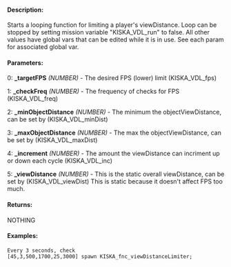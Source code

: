 #### Description:
Starts a looping function for limiting a player's viewDistance. Loop can be stopped by setting mission variable "KISKA_VDL_run" to false. All other values have global vars that can be edited while it is in use. See each param for associated global var.

#### Parameters:
0: **_targetFPS** *(NUMBER)* - The desired FPS (lower) limit (KISKA_VDL_fps)

1: **_checkFreq** *(NUMBER)* - The frequency of checks for FPS (KISKA_VDL_freq)

2: **_minObjectDistance** *(NUMBER)* - The minimum the objectViewDistance, can be set by (KISKA_VDL_minDist)

3: **_maxObjectDistance** *(NUMBER)* - The max the objectViewDistance, can be set by (KISKA_VDL_maxDist)

4: **_increment** *(NUMBER)* - The amount the viewDistance can incriment up or down each cycle (KISKA_VDL_inc)

5: **_viewDistance** *(NUMBER)* - This is the static overall viewDistance, can be set by (KISKA_VDL_viewDist)
 This is static because it doesn't affect FPS too much.

#### Returns:
NOTHING

#### Examples:
```sqf
Every 3 seconds, check
[45,3,500,1700,25,3000] spawn KISKA_fnc_viewDistanceLimiter;
```

